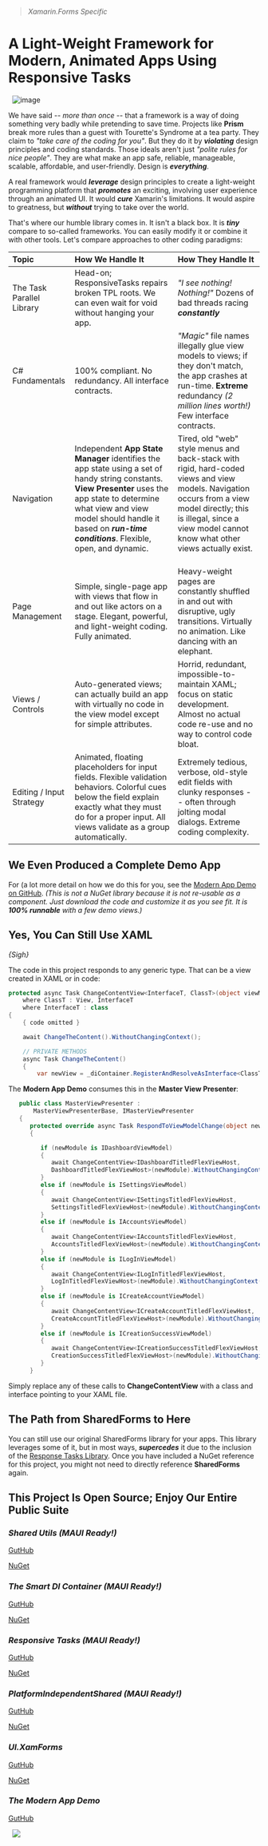 
> *Xamarin.Forms Specific*

# A Light-Weight Framework for Modern, Animated Apps Using Responsive Tasks

&nbsp;
![image](https://gitlab.com/marcusts1/nugetimages/-/raw/master/Modern_App_Demo_Master_FINAL.gif)

We have said -- *more than once* -- that a framework is a way of doing something very badly while pretending to save time.  Projects like **Prism** break more rules than a guest with Tourette's Syndrome at a tea party.  They claim to *"take care of the coding for you"*. But they do it by ***violating*** design principles and coding standards.  Those ideals aren't just *"polite rules for nice people"*.  They are what make an app safe, reliable, manageable, scalable, affordable, and user-friendly.  Design is ***everything***.

A real framework would ***leverage*** design principles to create a light-weight programming platform that ***promotes*** an exciting, involving user experience through an animated UI.  It would ***cure*** Xamarin's limitations.  It would aspire to greatness, but ***without*** trying to take over the world.

That's where our humble library comes in.  It isn't a black box.  It is ***tiny*** compare to so-called frameworks.  You can easily modify it or combine it with other tools.  Let's compare approaches to other coding paradigms:

| Topic                            | How We Handle It                 | How They Handle It             |
| :---                             | :---                             | :---                           |
| The Task Parallel Library &nbsp;| Head-on; ResponsiveTasks repairs broken TPL roots. We can even wait for void without hanging your app.&nbsp;|*"I see nothing! Nothing!"* Dozens of bad threads racing ***constantly*** &nbsp;|&nbsp;
| C# Fundamentals &nbsp;| 100% compliant. No redundancy. All interface contracts. &nbsp;| *"Magic"* file names illegally glue view models to views; if they don't match, the app crashes at run-time. **Extreme** redundancy *(2 million lines worth!)* Few interface contracts. &nbsp;|&nbsp;
| Navigation &nbsp;| Independent **App State Manager** identifies the app state using a set of handy string constants. **View Presenter** uses the app state to determine what view and view model should handle it based on ***run-time conditions***.  Flexible, open, and dynamic. &nbsp;| Tired, old "web" style menus and back-stack with rigid, hard-coded views and view models. Navigation occurs from a view model directly; this is illegal, since a view model cannot know what other views actually exist. &nbsp;|&nbsp;
| Page Management &nbsp;| Simple, single-page app with views that flow in and out like actors on a stage. Elegant, powerful, and light-weight coding. Fully animated. &nbsp;| Heavy-weight pages are constantly shuffled in and out with disruptive, ugly transitions. Virtually no animation. Like dancing with an elephant. &nbsp;|&nbsp;
| Views / Controls &nbsp;| Auto-generated views; can actually build an app with virtually no code in the view model except for simple attributes. &nbsp;| Horrid, redundant, impossible-to-maintain XAML; focus on static development.  Almost no actual code re-use and no way to control code bloat. &nbsp;|&nbsp;
| Editing / Input Strategy &nbsp;| Animated, floating placeholders for input fields. Flexible validation behaviors. Colorful cues below the field explain exactly what they must do for a proper input. All views validate as a group automatically. &nbsp;| Extremely tedious, verbose, old-style edit fields with clunky responses -- often through jolting modal dialogs. Extreme coding complexity. &nbsp;|&nbsp;

## We Even Produced a Complete Demo App 

For (a lot more detail on how we do this for you, see the [Modern App Demo on GitHub](https://github.com/marcusts/Com.MarcusTS.ModernAppDemo). *(This is not a NuGet library because it is not re-usable as a component. Just download the code and customize it as you see fit. It is ***100% runnable*** with a few demo views.)*

## Yes, You Can Still Use XAML 

*{Sigh}* 

The code in this project responds to any generic type. That can be a view created in XAML or in code:

```csharp
protected async Task ChangeContentView<InterfaceT, ClassT>(object viewModel)
    where ClassT : View, InterfaceT
    where InterfaceT : class
{
    { code omitted }

    await ChangeTheContent().WithoutChangingContext();

    // PRIVATE METHODS
    async Task ChangeTheContent()
    {
        var newView = _diContainer.RegisterAndResolveAsInterface<ClassT, InterfaceT>();
```

The **Modern App Demo** consumes this in the **Master View Presenter**:

```csharp
   public class MasterViewPresenter : 
       MasterViewPresenterBase, IMasterViewPresenter
   {
      protected override async Task RespondToViewModelChange(object newModule)
      {

         if (newModule is IDashboardViewModel)
         {
            await ChangeContentView<IDashboardTitledFlexViewHost, 
            DashboardTitledFlexViewHost>(newModule).WithoutChangingContext();
         }
         else if (newModule is ISettingsViewModel)
         {
            await ChangeContentView<ISettingsTitledFlexViewHost,
            SettingsTitledFlexViewHost>(newModule).WithoutChangingContext();
         }
         else if (newModule is IAccountsViewModel)
         {
            await ChangeContentView<IAccountsTitledFlexViewHost, 
            AccountsTitledFlexViewHost>(newModule).WithoutChangingContext();
         }
         else if (newModule is ILogInViewModel)
         {
            await ChangeContentView<ILogInTitledFlexViewHost, 
            LogInTitledFlexViewHost>(newModule).WithoutChangingContext();
         }
         else if (newModule is ICreateAccountViewModel)
         {
            await ChangeContentView<ICreateAccountTitledFlexViewHost, 
            CreateAccountTitledFlexViewHost>(newModule).WithoutChangingContext();
         }
         else if (newModule is ICreationSuccessViewModel)
         {
            await ChangeContentView<ICreationSuccessTitledFlexViewHost, 
            CreationSuccessTitledFlexViewHost>(newModule).WithoutChangingContext();
         }
      }
```

Simply replace any of these calls to **ChangeContentView** with a class and interface pointing to your XAML file.

## The Path from SharedForms to Here

You can still use our original SharedForms library for your apps.  This library leverages some of it, but in most ways, ***supercedes*** it due to the inclusion of the [Response Tasks Library](https://github.com/marcusts/Com.MarcusTS.ResponsiveTasks).  Once you have included a NuGet reference for this project, you might not need to directly reference **SharedForms** again.

## This Project Is Open Source; Enjoy Our Entire Public Suite 

### *Shared Utils (MAUI Ready!)*

[GutHub](https://github.com/marcusts/Com.MarcusTS.SharedUtils)

[NuGet](https://www.nuget.org/packages/Com.MarcusTS.SharedUtils)

### *The Smart DI Container (MAUI Ready!)*

[GutHub](https://github.com/marcusts/Com.MarcusTS.SmartDI)

[NuGet](https://www.nuget.org/packages/Com.MarcusTS.SmartDI)

### *Responsive Tasks (MAUI Ready!)*

[GutHub](https://github.com/marcusts/Com.MarcusTS.ResponsiveTasks)

[NuGet](https://www.nuget.org/packages/Com.MarcusTS.ResponsiveTasks)

### *PlatformIndependentShared (MAUI Ready!)*

[GutHub](https://github.com/marcusts/PlatformIndependentShared)

[NuGet](https://www.nuget.org/packages/Com.MarcusTS.PlatformIndependentShared)

### *UI.XamForms*

[GutHub](https://github.com/marcusts/UI.XamForms)

[NuGet](https://www.nuget.org/packages/Com.MarcusTS.UI.XamForms)

### *The Modern App Demo*

[GutHub](https://github.com/marcusts/Com.MarcusTS.ModernAppDemo)

&nbsp;
![](https://gitlab.com/marcusts1/nugetimages/-/raw/master/Modern_App_Demo_Master_FINAL.gif)
